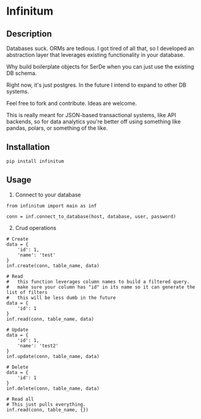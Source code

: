 # Infinitum
## Description
Databases suck. ORMs are tedious. I got tired of all that, so I developed an abstraction layer that leverages existing functionality in your database.

Why build boilerplate objects for SerDe when you can just use the existing DB schema.

Right now, it's just postgres. In the future I intend to expand to other DB systems.

Feel free to fork and contribute. Ideas are welcome.

This is really meant for JSON-based transactional systems, like API backends, so for data analytics you're better off using something like pandas, polars, or something of the like. 

## Installation
`pip install infinitum`

## Usage
1. Connect to your database
```
from infinitum import main as inf

conn = inf.connect_to_database(host, database, user, password)
```

2. Crud operations
```
# Create
data = {
    'id': 1,
    'name': 'test'
}
inf.create(conn, table_name, data)

# Read
#   this function leverages column names to build a filtered query.
#   make sure your column has "id" in its name so it can generate the list of filters
#   this will be less dumb in the future
data = {
    'id': 1
}
inf.read(conn, table_name, data)

# Update
data = {
    'id': 1,
    'name': 'test2'
}
inf.update(conn, table_name, data)

# Delete
data = {
    'id': 1
}
inf.delete(conn, table_name, data)

# Read all
# This just pulls everything.
inf.read(conn, table_name, {})
```